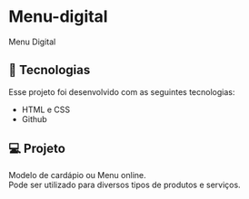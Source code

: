 # Menu-digital
Menu Digital



## 🚀 Tecnologias

Esse projeto foi desenvolvido com as seguintes tecnologias:

- HTML e CSS
- Github

## 💻 Projeto

Modelo de cardápio ou Menu online.<br>
Pode ser utilizado para diversos tipos de produtos e serviços.

